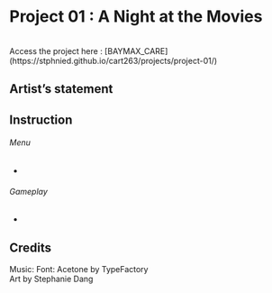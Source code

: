 # Project 01 : A Night at the Movies
 <br/>
Access the project here : [BAYMAX_CARE](https://stphnied.github.io/cart263/projects/project-01/)

## Artist’s statement


## Instruction
###### Menu
- 

###### Gameplay 
-

## Credits
Music:
Font: Acetone by TypeFactory <br/>
Art by Stephanie Dang <br/>
